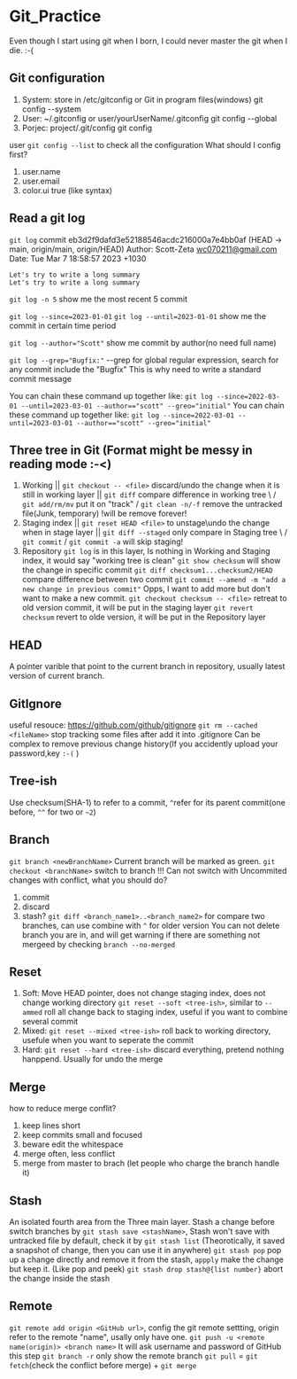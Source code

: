 # Git_Practice

Even though I start using git when I born, I could never master the git when I die. :-(

## Git configuration
1. System: store in /etc/gitconfig or Git in program files(windows)
    git config --system
2. User: ~/.gitconfig or user/yourUserName/.gitconfig
    git config --global
3. Porjec: project/.git/config
    git config

user ```git config --list``` to check all the configuration
What should I config first?
1. user.name
2. user.email
3. color.ui true (like syntax)

## Read a git log
```git log```
commit eb3d2f9dafd3e52188546acdc216000a7e4bb0af (HEAD -> main, origin/main, origin/HEAD)
Author: Scott-Zeta <wc070211@gmail.com>
Date:   Tue Mar 7 18:58:57 2023 +1030

    Let's try to write a long summary
    Let's try to write a long summary

```git log -n 5```
show me the most recent 5 commit

```git log --since=2023-01-01```
```git log --until=2023-01-01```
show me the commit in certain time period

```git log --author="Scott"```
show me commit by author(no need full name)

```git log --grep="Bugfix:"```
--grep for global regular expression, search for any commit include the "Bugfix"
This is why need to write a standard commit message

You can chain these command up together like:
```git log --since=2022-03-01 --until=2023-03-01 --author=="scott" --greo="initial"``` 
You can chain these command up together like:
```git log --since=2022-03-01 --until=2023-03-01 --author=="scott" --greo="initial"``` 

## Three tree in Git (Format might be messy in reading mode :-<)
1. Working
 ||    ```git checkout -- <file>``` discard/undo the change when it is still in working layer 
 ||    ```git diff``` compare difference in working tree 
\  /   ```git add/rm/mv``` put it on "track"
 \/    ```git clean -n/-f``` remove the untracked file(Junk, temporary) !will be remove forever!
2. Staging index
 ||    ```git reset HEAD <file>``` to unstage\undo the change when in stage layer 
 ||    ```git diff --staged``` only compare in Staging tree
\  /   ```git commit```
 \/    ```git commit -a``` will skip staging!
3. Repository
```git log``` is in this layer, Is nothing in Working and Staging index, it would say "working tree is clean"
```git show checksum``` will show the change in specific commit
```git diff checksum1...checksum2/HEAD``` compare difference between two commit
```git commit --amend -m "add a new change in previous commit"``` Opps, I want to add more but don't want to make a new commit.
```git checkout checksum -- <file>``` retreat to old version commit, it will be put in the staging layer
```git revert checksum``` revert to olde version, it will be put in the Repository layer

## HEAD
A pointer varible that point to the current branch in repository, usually latest version of current branch.

## GitIgnore
useful resouce: https://github.com/github/gitignore
```git rm --cached <fileName>``` stop tracking some files after add it into .gitignore
Can be complex to remove previous change history(If you accidently upload your password,key ```:-(``` )

## Tree-ish
Use checksum(SHA-1) to refer to a commit, ```^```refer for its parent commit(one before, ```^^``` for two or ```~2```)

## Branch
```git branch <newBranchName>``` Current branch will be marked as green.
```git checkout <branchName>``` switch to branch
!!! Can not switch with Uncommited changes with conflict, what you should do?
1. commit
2. discard
3. stash?
```git diff <branch_name1>..<branch_name2>``` for compare two branches, can use combine with ```^``` for older version
You can not delete branch you are in, and will get warning if there are something not mergeed by checking ```branch --no-merged```

## Reset
1. Soft: Move HEAD pointer, does not change staging index, does not change working directory ```git reset --soft <tree-ish>```, similar to ```--ammed``` roll all change back to staging index, useful if you want to combine several commit
2. Mixed: ```git reset --mixed <tree-ish>``` roll back to working directory, usefule when you want to seperate the commit
3. Hard: ```git reset --hard <tree-ish>``` discard everything, pretend nothing hanppend. Usually for undo the merge

## Merge
how to reduce merge conflit?
1. keep lines short
2. keep commits small and focused
3. beware edit the whitespace
4. merge often, less conflict
5. merge from master to brach (let people who charge the branch handle it)

## Stash
An isolated fourth area from the Three main layer.
Stash a change before switch branches by ```git stash save <stashName>```, Stash won't save with untracked file by default, check it by ```git stash list```
(Theorotically, it saved a snapshot of change, then you can use it in anywhere)
```git stash pop``` pop up a change directly and remove it from the stash, ```appply``` make the change but keep it. (Like pop and peek)
```git stash drop stash@{list number}``` abort the change inside the stash

## Remote
```git remote add origin <GitHub url>```, config the git remote settting, origin refer to the remote "name", usally only have one.
```git push -u <remote name(origin)> <branch name>``` It will ask username and password of GitHub this step
```git branch -r``` only show the remote branch
```git pull``` = ```git fetch```(check the conflict before merge) + ```git merge```